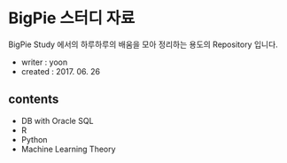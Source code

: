 # BigPie 스터디 자료
BigPie Study 에서의 하루하루의 배움을 모아 정리하는 용도의 Repository 입니다.

- writer : yoon
- created : 2017. 06. 26

## contents
- DB with Oracle SQL
- R
- Python
- Machine Learning Theory